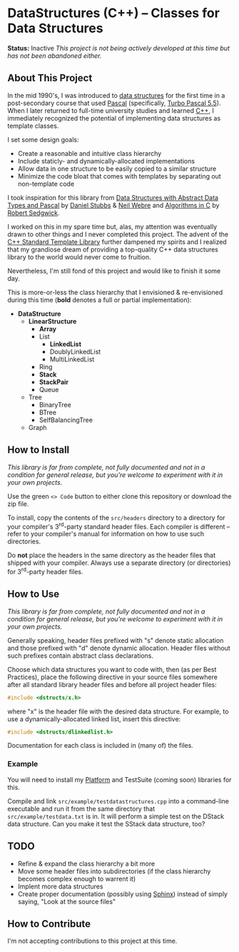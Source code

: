 # DataStructures (C++) &ndash; Classes for Data Structures
**Status:**  Inactive
*This project is not being actively developed at this time but has not been abandoned either.*

## About This Project

In the mid 1990's, I was introduced to [data structures](https://builtin.com/data-science/data-structures) for the first time in a post-secondary course that used [Pascal](https://www.standardpascal.org/) (specifically, [Turbo Pascal 5.5](https://en.wikipedia.org/wiki/Turbo_Pascal#Version_5.5)).  When I later returned to full-time university studies and learned [C++](https://isocpp.org/), I immediately recognized the potential of implementing data structures as template classes.

I set some design goals:

- Create a reasonable and intuitive class hierarchy
- Include staticly- and dynamically-allocated implementations
- Allow data in one structure to be easily copied to a similar structure
- Minimize the code bloat that comes with templates by separating out non-template code

I took inspiration for this library from [Data Structures with Abstract Data Types and Pascal](https://isbnsearch.org/isbn/9780534092641) by [Daniel Stubbs](https://www.researchgate.net/scientific-contributions/Daniel-F-Stubbs-69937610) &amp; [Neil Webre](https://www.researchgate.net/scientific-contributions/Neil-W-Webre-2086313560) and [Algorithms in C](https://isbnsearch.org/isbn/9780201514254) by [Robert Sedgwick](https://sedgewick.io/).

I worked on this in my spare time but, alas, my attention was eventually drawn to other things and I never completed this project.  The advent of the [C++ Standard Template Library](https://www.cplusplus.com/reference/stl/) further dampened my spirits and I realized that my grandiose dream of providing a top-quality C++ data structures library to the world would never come to fruition.

Nevertheless, I'm still fond of this project and would like to finish it some day.

This is more-or-less the class hierarchy that I envisioned &amp; re-envisioned during this time (**bold** denotes a full or partial implementation):

- **DataStructure**
  - **LinearStructure**
    - **Array**
    - List
      - **LinkedList**
      - DoublyLinkedList
      - MultiLinkedList
    - Ring
    - **Stack**
    - **StackPair**
    - Queue
  - Tree
    - BinaryTree
    - BTree
    - SelfBalancingTree
  - Graph

## How to Install

*This library is far from complete, not fully documented and not in a condition for general release, but you're welcome to experiment with it in your own projects.*

Use the green `<> Code` button to either clone this repository or download the zip file.

To install, copy the contents of the `src/headers` directory to a directory for your compiler's 3<sup>rd</sup>-party standard header files.  Each compiler is different &ndash; refer to your compiler's manual for information on how to use such directories.

Do **not** place the headers in the same directory as the header files that shipped with your compiler.  Always use a separate directory (or directories) for 3<sup>rd</sup>-party header files.

## How to Use

*This library is far from complete, not fully documented and not in a condition for general release, but you're welcome to experiment with it in your own projects.*

Generally speaking, header files prefixed with "s" denote static allocation and those prefixed with "d" denote dynamic allocation.  Header files without such prefixes contain abstract class declarations. 

Choose which data structures you want to code with, then (as per Best Practices), place the following directive in your source files somewhere after all standard library header files and before all project header files:

```c
#include <dstructs/x.h>
```

where "x" is the header file with the desired data structure.  For example, to use a dynamically-allocated linked list, insert this directive:

```c
#include <dstructs/dlinkedlist.h>
```

Documentation for each class is included in (many of) the files.

### Example

You will need to install my [Platform](https://github.com/kwoodman1970/Platform) and TestSuite (coming soon) libraries for this.

Compile and link `src/example/testdatastructures.cpp` into a command-line executable and run it from the same directory that `src/example/testdata.txt` is in.  It will perform a simple test on the DStack data structure.  Can you make it test the SStack data structure, too?

## TODO

- Refine &amp; expand the class hierarchy a bit more
- Move some header files into subdirectories (if the class hierarchy becomes complex enough to warrent it)
- Implent more data structures
- Create proper documentation (possibly using [Sphinx](https://www.sphinx-doc.org/)) instead of simply saying, "Look at the source files"

## How to Contribute

I'm not accepting contributions to this project at this time.